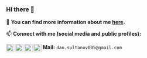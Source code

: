 ### Hi there 👋

:dart: **You can find more information about me [here](https://drive.google.com/file/d/14EZJauv9qVIQGrNKZlS95URTVi8keV5H/view?usp=sharing).**

📫 **Connect with me (social media and public profiles):** 

[<img align="left" alt="codeSTACKr.com" width="22px" src="https://cdn.jsdelivr.net/npm/simple-icons@v3/icons/telegram.svg" />][telegram]
[<img align="left" alt="codeSTACKr.com" width="22px" src="https://cdn.jsdelivr.net/npm/simple-icons@v3/icons/kaggle.svg" />][kaggle]
[<img align="left" alt="codeSTACKr | YouTube" width="22px" src="https://cdn.jsdelivr.net/npm/simple-icons@v3/icons/discord.svg" />][discord]
[<img align="left" alt="codeSTACKr.com" width="22px" src="https://cdn.jsdelivr.net/npm/simple-icons@v3/icons/linkedin.svg" />][linkedin]

**Mail:** `dan.sultanov005@gmail.com`

[kaggle]: https://www.kaggle.com/dokster
[telegram]: https://t.me/amateur_devastator
[discord]: https://discord.com/users/525952045094535189
[linkedin]: https://www.linkedin.com/in/danial-sultanov

